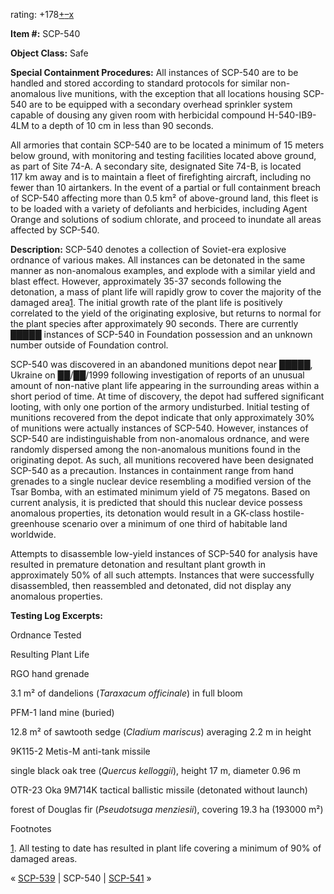 rating: +178[+](javascript:; "I like it")[–](javascript:; "I don't like it")[x](javascript:; "Cancel my vote")

  
**Item #:** SCP-540

**Object Class:** Safe

**Special Containment Procedures:** All instances of SCP-540 are to be handled and stored according to standard protocols for similar non-anomalous live munitions, with the exception that all locations housing SCP-540 are to be equipped with a secondary overhead sprinkler system capable of dousing any given room with herbicidal compound H-540-IB9-4LM to a depth of 10 cm in less than 90 seconds.

All armories that contain SCP-540 are to be located a minimum of 15 meters below ground, with monitoring and testing facilities located above ground, as part of Site 74-A. A secondary site, designated Site 74-B, is located 117 km away and is to maintain a fleet of firefighting aircraft, including no fewer than 10 airtankers. In the event of a partial or full containment breach of SCP-540 affecting more than 0.5 km² of above-ground land, this fleet is to be loaded with a variety of defoliants and herbicides, including Agent Orange and solutions of sodium chlorate, and proceed to inundate all areas affected by SCP-540.

**Description:** SCP-540 denotes a collection of Soviet-era explosive ordnance of various makes. All instances can be detonated in the same manner as non-anomalous examples, and explode with a similar yield and blast effect. However, approximately 35-37 seconds following the detonation, a mass of plant life will rapidly grow to cover the majority of the damaged area[1](javascript:;). The initial growth rate of the plant life is positively correlated to the yield of the originating explosive, but returns to normal for the plant species after approximately 90 seconds. There are currently █████ instances of SCP-540 in Foundation possession and an unknown number outside of Foundation control.

SCP-540 was discovered in an abandoned munitions depot near █████, Ukraine on ██/██/1999 following investigation of reports of an unusual amount of non-native plant life appearing in the surrounding areas within a short period of time. At time of discovery, the depot had suffered significant looting, with only one portion of the armory undisturbed. Initial testing of munitions recovered from the depot indicate that only approximately 30% of munitions were actually instances of SCP-540. However, instances of SCP-540 are indistinguishable from non-anomalous ordnance, and were randomly dispersed among the non-anomalous munitions found in the originating depot. As such, all munitions recovered have been designated SCP-540 as a precaution. Instances in containment range from hand grenades to a single nuclear device resembling a modified version of the Tsar Bomba, with an estimated minimum yield of 75 megatons. Based on current analysis, it is predicted that should this nuclear device possess anomalous properties, its detonation would result in a GK-class hostile-greenhouse scenario over a minimum of one third of habitable land worldwide.

Attempts to disassemble low-yield instances of SCP-540 for analysis have resulted in premature detonation and resultant plant growth in approximately 50% of all such attempts. Instances that were successfully disassembled, then reassembled and detonated, did not display any anomalous properties.

**Testing Log Excerpts:**  

Ordnance Tested

Resulting Plant Life

RGO hand grenade

3.1 m² of dandelions (_Taraxacum officinale_) in full bloom

PFM-1 land mine (buried)

12.8 m² of sawtooth sedge (_Cladium mariscus_) averaging 2.2 m in height

9K115-2 Metis-M anti-tank missile

single black oak tree (_Quercus kelloggii_), height 17 m, diameter 0.96 m

OTR-23 Oka 9M714K tactical ballistic missile (detonated without launch)

forest of Douglas fir (_Pseudotsuga menziesii_), covering 19.3 ha (193000 m²)

Footnotes

[1](javascript:;). All testing to date has resulted in plant life covering a minimum of 90% of damaged areas.

« [SCP-539](/scp-539) | SCP-540 | [SCP-541](/scp-541) »